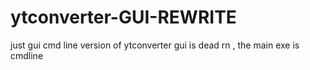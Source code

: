 # ytconverter-GUI-REWRITE
just gui cmd line version of ytconverter
gui is dead rn , the main exe is cmdline
